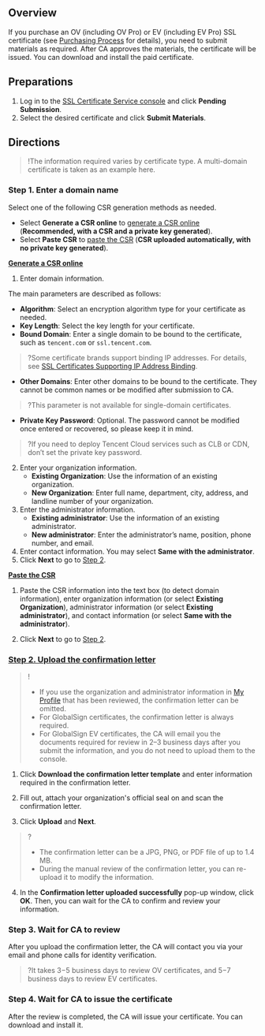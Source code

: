 ## Overview
If you purchase an OV (including OV Pro) or EV (including EV Pro) SSL certificate (see [Purchasing Process](https://intl.cloud.tencent.com/document/product/1007/30159) for details), you need to submit materials as required.
After CA approves the materials, the certificate will be issued. You can download and install the paid certificate.

## Preparations
1. Log in to the [SSL Certificate Service console](https://console.cloud.tencent.com/certoverview) and click **Pending Submission**.
2. Select the desired certificate and click **Submit Materials**.

## Directions
>!The information required varies by certificate type. A multi-domain certificate is taken as an example here.
>
### Step 1. Enter a domain name
Select one of the following CSR generation methods as needed.
- Select **Generate a CSR online** to [generate a CSR online](#csr1) (**Recommended, with a CSR and a private key generated**).
- Select **Paste CSR** to [paste the CSR](#csr2) (**CSR uploaded automatically, with no private key generated**).

**[Generate a CSR online](id:csr1)**
1. Enter domain information.

The main parameters are described as follows:
 - **Algorithm**: Select an encryption algorithm type for your certificate as needed.
 - **Key Length**: Select the key length for your certificate.
 - **Bound Domain**: Enter a single domain to be bound to the certificate, such as `tencent.com` or `ssl.tencent.com`.
 >?Some certificate brands support binding IP addresses. For details, see [SSL Certificates Supporting IP Address Binding](https://intl.cloud.tencent.com/document/product/1007/43937).
 >
 - **Other Domains**: Enter other domains to be bound to the certificate. They cannot be common names or be modified after submission to CA.
>?This parameter is not available for single-domain certificates.
 - **Private Key Password**: Optional. The password cannot be modified once entered or recovered, so please keep it in mind.
>?If you need to deploy Tencent Cloud services such as CLB or CDN, don′t set the private key password.
>
2. Enter your organization information.
    - **Existing Organization**: Use the information of an existing organization.
    - **New Organization**: Enter full name, department, city, address, and landline number of your organization.
3. Enter the administrator information.
    - **Existing administrator**: Use the information of an existing administrator.
    - **New administrator**: Enter the administrator’s name, position, phone number, and email.
4. Enter contact information. You may select **Same with the administrator**.
5. Click **Next** to go to [Step 2](#message).

**[Paste the CSR](id:csr2)**
1. Paste the CSR information into the text box (to detect domain information), enter organization information (or select **Existing Organization**), administrator information (or select **Existing administrator**), and contact information (or select **Same with the administrator**).

2. Click **Next** to go to [Step 2](#message).


### [Step 2. Upload the confirmation letter](id:message)
>!
>- If you use the organization and administrator information in [My Profile](https://console.cloud.tencent.com/ssl/info) that has been reviewed, the confirmation letter can be omitted.
>- For GlobalSign certificates, the confirmation letter is always required.
>- For GlobalSign EV certificates, the CA will email you the documents required for review in 2–3 business days after you submit the information, and you do not need to upload them to the console.
>
1. Click **Download the confirmation letter template** and enter information required in the confirmation letter.

2. Fill out, attach your organization's official seal on and scan the confirmation letter.
3. Click **Upload** and **Next**.
>? 
>- The confirmation letter can be a JPG, PNG, or PDF file of up to 1.4 MB.
>- During the manual review of the confirmation letter, you can re-upload it to modify the information.
>
4. In the **Confirmation letter uploaded successfully** pop-up window, click **OK**. Then, you can wait for the CA to confirm and review your information.


### Step 3. Wait for CA to review
After you upload the confirmation letter, the CA will contact you via your email and phone calls for identity verification.
>?It takes 3−5 business days to review OV certificates, and 5−7 business days to review EV certificates.

### Step 4. Wait for CA to issue the certificate
After the review is completed, the CA will issue your certificate. You can download and install it.

